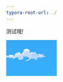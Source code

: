 ```yaml
---
typora-root-url: ./
---
```


测试哦!

![image-20230204203930793](/test.assets/image-20230204203930793.png)


